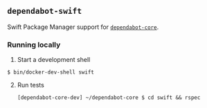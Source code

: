 ## `dependabot-swift`

Swift Package Manager support for [`dependabot-core`][core-repo].

### Running locally

1. Start a development shell

  ```
  $ bin/docker-dev-shell swift
  ```

2. Run tests
   ```
   [dependabot-core-dev] ~/dependabot-core $ cd swift && rspec
   ```

[core-repo]: https://github.com/dependabot/dependabot-core
